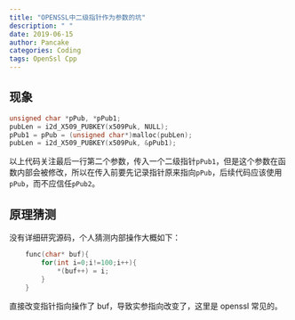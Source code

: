 ```yaml
---
title: "OPENSSL中二级指针作为参数的坑"
description: " "
date: 2019-06-15
author: Pancake
categories: Coding
tags: OpenSsl Cpp
---
```


## 现象

```c
unsigned char *pPub, *pPub1;
pubLen = i2d_X509_PUBKEY(x509Puk, NULL);
pPub1 = pPub = (unsigned char*)malloc(pubLen);
pubLen = i2d_X509_PUBKEY(x509Puk, &pPub1);
```

以上代码关注最后一行第二个参数，传入一个二级指针`pPub1`，但是这个参数在函数内部会被修改，所以在传入前要先记录指针原来指向`pPub`，后续代码应该使用`pPub`，而不应信任`pPub2`。

## 原理猜测

没有详细研究源码，个人猜测内部操作大概如下：

```c
    func(char* buf){
        for(int i=0;i!=100;i++){
            *(buf++) = i;
        }
    }
```

直接改变指针指向操作了 buf，导致实参指向改变了，这里是 openssl 常见的。
